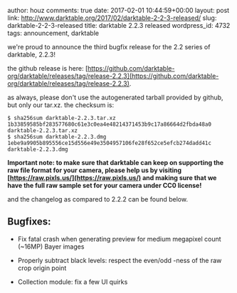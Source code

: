 author: houz
comments: true
date: 2017-02-01 10:44:59+00:00
layout: post
link: http://www.darktable.org/2017/02/darktable-2-2-3-released/
slug: darktable-2-2-3-released
title: darktable 2.2.3 released
wordpress_id: 4732
tags: announcement, darktable

we're proud to announce the third bugfix release for the 2.2 series of darktable, 2.2.3!

the github release is here: [https://github.com/darktable-org/darktable/releases/tag/release-2.2.3](https://github.com/darktable-org/darktable/releases/tag/release-2.2.3).

as always, please don't use the autogenerated tarball provided by github, but only our tar.xz. the checksum is:

    
    $ sha256sum darktable-2.2.3.tar.xz
    1b33859585bf283577680c61e3c0ea4e48214371453b9c17a86664d2fbda48a0  darktable-2.2.3.tar.xz
    $ sha256sum darktable-2.2.3.dmg
    1ebe9a9905b895556ce15d556e49e3504957106fe28f652ce5efcb274dadd41c  darktable-2.2.3.dmg
    


**Important note: to make sure that darktable can keep on supporting the raw file format for your camera, please help us by visiting [https://raw.pixls.us/](https://raw.pixls.us/) and making sure that we have the full raw sample set for your camera under CC0 license!**

and the changelog as compared to 2.2.2 can be found below.


## Bugfixes:





 	
  * Fix fatal crash when generating preview for medium megapixel count (~16MP) Bayer images

 	
  * Properly subtract black levels: respect the even/odd -ness of the raw crop origin point

 	
  * Collection module: fix a few UI quirks


